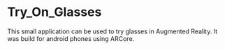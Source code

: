 # Try_On_Glasses

This small application can be used to try glasses in Augmented Reality. It was build for android phones using ARCore.
